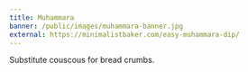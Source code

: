 ```yaml
---
title: Muhammara
banner: /public/images/muhammara-banner.jpg
external: https://minimalistbaker.com/easy-muhammara-dip/
---
```


Substitute couscous for bread crumbs.
